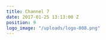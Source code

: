 ```yaml
---
title: Channel 7
date: 2017-01-25 13:13:00 Z
position: 9
logo_image: "/uploads/logo-008.png"
---
```


